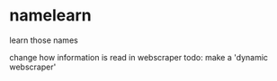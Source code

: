 # namelearn
learn those names

change how information is read in webscraper
todo: make a 'dynamic webscraper'
